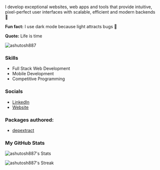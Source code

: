 </br>

I develop exceptional websites, web apps and tools that provide intuitive, pixel-perfect user interfaces with scalable, efficient and modern backends 🚀

**Fun fact:** I use dark mode because light attracts bugs 🙂

**Quote:** Life is time 

<p align="left"> <img src="https://komarev.com/ghpvc/?username=ashutosh887&label=Profile%20views&color=0e75b6&style=flat" alt="ashutosh887" /> </p>
                  
### Skills 
* Full Stack Web Development
* Mobile Development
* Competitive Programming

### Socials          
- [LinkedIn](https://www.linkedin.com/in/ashutosh887/)
- [Website](https://ashutosh887.vercel.app/)

### Packages authored:
- [depextract](https://www.npmjs.com/package/depextract)

### My GitHub Stats
![ashutosh887's Stats](https://github-readme-stats.vercel.app/api?username=ashutosh887&theme=react&show_icons=true&hide_border=false&count_private=true)

![ashutosh887's Streak](https://github-readme-streak-stats.herokuapp.com/?user=ashutosh887&theme=react&hide_border=true)
